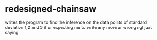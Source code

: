 # redesigned-chainsaw
 writes the program to find the inference on the data points of standard deviation 1,2 and 3
if ur expecting me to write any more ur wrong ngl just saying

